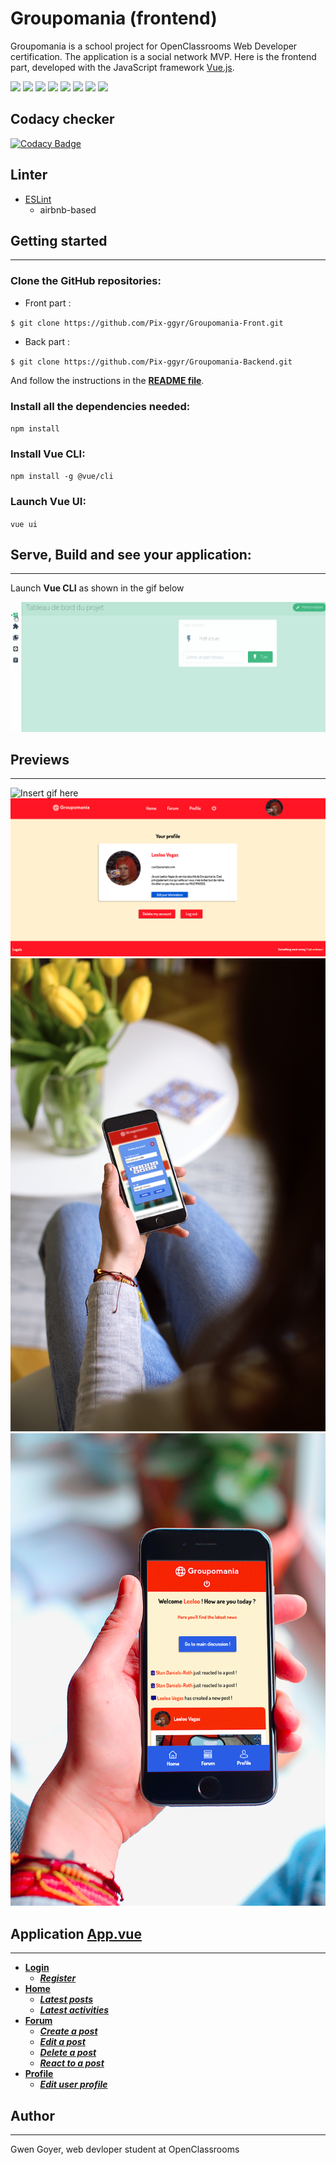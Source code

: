 # Groupomania (frontend)

Groupomania is a school project for OpenClassrooms Web Developer certification. The application is a social network MVP. Here is the frontend part, developed with the JavaScript framework [Vue.js](https://vuejs.org).

<p>
<img src="https://img.shields.io/badge/-Vue.js-42B883?style=flat-square&logo=Vue.js&logoColor=white"/>
<img src="https://img.shields.io/badge/-Insomnia-5849BE?style=flat-square&logo=Insomnia&logoColor=white"/>
<img src="https://img.shields.io/badge/-Git-F44D27?style=flat-square&logo=Git&logoColor=white"/>
<img src="https://img.shields.io/badge/-NPM-CB3837?style=flat-square&logo=NPM&logoColor=white"/>
<img src="https://img.shields.io/badge/-MySQL-F29111?style=flat-square&logo=MySQL&logoColor=white"/>
<img src="https://img.shields.io/badge/-ESLint-4B32C3?style=flat-square&logo=ESLint&logoColor=white"/>
<img src="https://img.shields.io/badge/-HTML5-E34F26?style=flat-square&logo=HTML5&logoColor=white"/>
<img src="https://img.shields.io/badge/-CSS3-1572B6?style=flat-square&logo=CSS3&logoColor=white"/>
</p>

## Codacy checker

[![Codacy Badge](https://api.codacy.com/project/badge/Grade/fbdedda9eab24b17bfe4e07651e1317c)](https://app.codacy.com/gh/Pix-ggyr/groupomania-front?utm_source=github.com&utm_medium=referral&utm_content=Pix-ggyr/groupomania-front&utm_campaign=Badge_Grade)

## Linter

- [ESLint](https://eslint.org/)
  - airbnb-based

## Getting started

---

### Clone the GitHub repositories:

- Front part :

`$ git clone https://github.com/Pix-ggyr/Groupomania-Front.git`

- Back part :

`$ git clone https://github.com/Pix-ggyr/Groupomania-Backend.git`

And follow the instructions in the **[README file](https://github.com/Pix-ggyr/Groupomania-Backend/blob/main/README.md)**.

### Install all the dependencies needed:

`npm install`

### Install Vue CLI:

`npm install -g @vue/cli`

### Launch Vue UI:

`vue ui`

## Serve, Build and see your application:

---

Launch **Vue CLI** as shown in the gif below

![Vue CLI Builder](https://raw.githubusercontent.com/Pix-ggyr/Groupomania-Front/main/public/docs/assets/serve.gif)

## Previews

---

![Insert gif here](https://github.com/Pix-ggyr/Groupomania-Front/blob/main/public/docs/assets/mockup_2.png?raw=true)
![Insert gif here](https://raw.githubusercontent.com/Pix-ggyr/Groupomania-Front/main/public/docs/assets/profile.png)
![Insert gif here](https://raw.githubusercontent.com/Pix-ggyr/Groupomania-Front/main/public/docs/assets/Mobile1.png)
![Insert gif here](https://raw.githubusercontent.com/Pix-ggyr/Groupomania-Front/main/public/docs/assets/Mobile2.png)

## Application [App.vue](https://github.com/Pix-ggyr/Groupomania-Front/blob/main/src/App.vue)

---

- **[Login](https://github.com/Pix-ggyr/Groupomania-Front/blob/main/src/pages/Login.vue)**
  - **_[Register](https://github.com/Pix-ggyr/Groupomania-Front/blob/main/src/components/popups/PopupRegister.vue)_**
- **[Home](https://github.com/Pix-ggyr/Groupomania-Front/blob/main/src/pages/Home.vue)**
  - **_[Latest posts](https://github.com/Pix-ggyr/Groupomania-Front/blob/main/src/components/Post-mini.vue)_**
  - **_[Latest activities](https://github.com/Pix-ggyr/Groupomania-Front/blob/main/src/components/BasicReaction.vue)_**
- **[Forum](https://github.com/Pix-ggyr/Groupomania-Front/blob/main/src/pages/Forum.vue)**
  - **_[Create a post](https://github.com/Pix-ggyr/Groupomania-Front/blob/main/src/components/popups/PopupPost.vue)_**
  - **_[Edit a post](https://github.com/Pix-ggyr/Groupomania-Front/blob/main/src/components/popups/PopupEditPost.vue)_**
  - **_[Delete a post](https://github.com/Pix-ggyr/Groupomania-Front/blob/main/src/components/popups/PopupDeletePost.vue)_**
  - **_[React to a post](https://github.com/Pix-ggyr/Groupomania-Front/blob/main/src/components/Post.vue#L116)_**
- **[Profile](https://github.com/Pix-ggyr/Groupomania-Front/blob/main/src/pages/Profile.vue)**
  - **_[Edit user profile](https://github.com/Pix-ggyr/Groupomania-Front/blob/main/src/components/popups/PopupEditProfile.vue)_**

## Author

---

Gwen Goyer, web devloper student at OpenClassrooms
